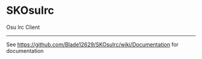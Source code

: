# SKOsuIrc

Osu Irc Client

---

See https://github.com/Blade12629/SKOsuIrc/wiki/Documentation for documentation
